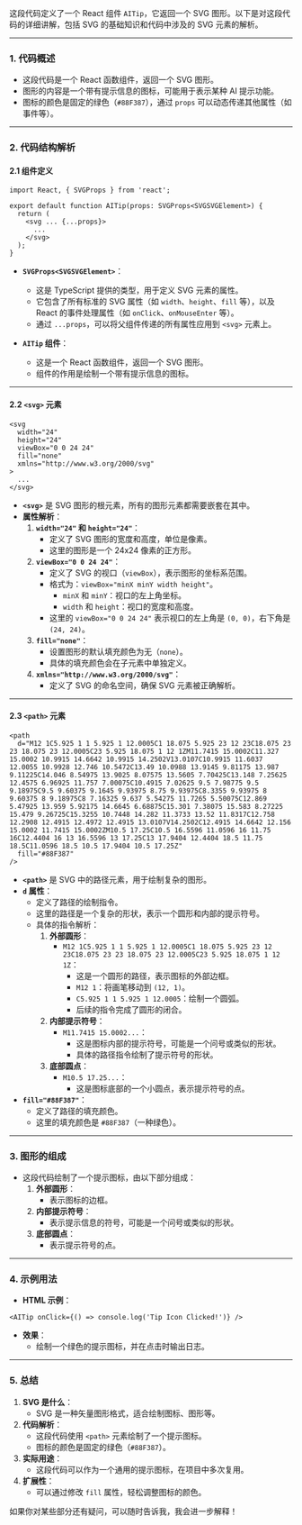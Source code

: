 这段代码定义了一个 React 组件 `AITip`，它返回一个 SVG 图形。以下是对这段代码的详细讲解，包括 SVG 的基础知识和代码中涉及的 SVG 元素的解析。

---

### **1. 代码概述**
- 这段代码是一个 React 函数组件，返回一个 SVG 图形。
- 图形的内容是一个带有提示信息的图标，可能用于表示某种 AI 提示功能。
- 图标的颜色是固定的绿色（`#88F387`），通过 `props` 可以动态传递其他属性（如事件等）。

---

### **2. 代码结构解析**
#### **2.1 组件定义**
```tsx
import React, { SVGProps } from 'react';

export default function AITip(props: SVGProps<SVGSVGElement>) {
  return (
    <svg ... {...props}>
      ...
    </svg>
  );
}
```
- **`SVGProps<SVGSVGElement>`**：
  - 这是 TypeScript 提供的类型，用于定义 SVG 元素的属性。
  - 它包含了所有标准的 SVG 属性（如 `width`、`height`、`fill` 等），以及 React 的事件处理属性（如 `onClick`、`onMouseEnter` 等）。
  - 通过 `...props`，可以将父组件传递的所有属性应用到 `<svg>` 元素上。

- **`AITip` 组件**：
  - 这是一个 React 函数组件，返回一个 SVG 图形。
  - 组件的作用是绘制一个带有提示信息的图标。

---

#### **2.2 `<svg>` 元素**
```tsx
<svg
  width="24"
  height="24"
  viewBox="0 0 24 24"
  fill="none"
  xmlns="http://www.w3.org/2000/svg"
>
  ...
</svg>
```
- **`<svg>`** 是 SVG 图形的根元素，所有的图形元素都需要嵌套在其中。
- **属性解析**：
  1. **`width="24"` 和 `height="24"`**：
     - 定义了 SVG 图形的宽度和高度，单位是像素。
     - 这里的图形是一个 24x24 像素的正方形。
  2. **`viewBox="0 0 24 24"`**：
     - 定义了 SVG 的视口（`viewBox`），表示图形的坐标系范围。
     - 格式为：`viewBox="minX minY width height"`。
       - `minX` 和 `minY`：视口的左上角坐标。
       - `width` 和 `height`：视口的宽度和高度。
     - 这里的 `viewBox="0 0 24 24"` 表示视口的左上角是 `(0, 0)`，右下角是 `(24, 24)`。
  3. **`fill="none"`**：
     - 设置图形的默认填充颜色为无（`none`）。
     - 具体的填充颜色会在子元素中单独定义。
  4. **`xmlns="http://www.w3.org/2000/svg"`**：
     - 定义了 SVG 的命名空间，确保 SVG 元素被正确解析。

---

#### **2.3 `<path>` 元素**
```tsx
<path
  d="M12 1C5.925 1 1 5.925 1 12.0005C1 18.075 5.925 23 12 23C18.075 23 23 18.075 23 12.0005C23 5.925 18.075 1 12 1ZM11.7415 15.0002C11.327 15.0002 10.9915 14.6642 10.9915 14.2502V13.0107C10.9915 11.6037 12.0055 10.9928 12.746 10.5472C13.49 10.0988 13.9145 9.81175 13.987 9.11225C14.046 8.54975 13.9025 8.07575 13.5605 7.70425C13.148 7.25625 12.4575 6.96925 11.757 7.00075C10.4915 7.02625 9.5 7.98775 9.5 9.18975C9.5 9.60375 9.1645 9.93975 8.75 9.93975C8.3355 9.93975 8 9.60375 8 9.18975C8 7.16325 9.637 5.54275 11.7265 5.50075C12.869 5.47925 13.959 5.92175 14.6645 6.68875C15.301 7.38075 15.583 8.27225 15.479 9.26725C15.3255 10.7448 14.282 11.3733 13.52 11.8317C12.758 12.2908 12.4915 12.4972 12.4915 13.0107V14.2502C12.4915 14.6642 12.156 15.0002 11.7415 15.0002ZM10.5 17.25C10.5 16.5596 11.0596 16 11.75 16C12.4404 16 13 16.5596 13 17.25C13 17.9404 12.4404 18.5 11.75 18.5C11.0596 18.5 10.5 17.9404 10.5 17.25Z"
  fill="#88F387"
/>
```
- **`<path>`** 是 SVG 中的路径元素，用于绘制复杂的图形。
- **`d` 属性**：
  - 定义了路径的绘制指令。
  - 这里的路径是一个复杂的形状，表示一个圆形和内部的提示符号。
  - 具体的指令解析：
    1. **外部圆形**：
       - `M12 1C5.925 1 1 5.925 1 12.0005C1 18.075 5.925 23 12 23C18.075 23 23 18.075 23 12.0005C23 5.925 18.075 1 12 1Z`：
         - 这是一个圆形的路径，表示图标的外部边框。
         - `M12 1`：将画笔移动到 `(12, 1)`。
         - `C5.925 1 1 5.925 1 12.0005`：绘制一个圆弧。
         - 后续的指令完成了圆形的闭合。
    2. **内部提示符号**：
       - `M11.7415 15.0002...`：
         - 这是图标内部的提示符号，可能是一个问号或类似的形状。
         - 具体的路径指令绘制了提示符号的形状。
    3. **底部圆点**：
       - `M10.5 17.25...`：
         - 这是图标底部的一个小圆点，表示提示符号的点。
- **`fill="#88F387"`**：
  - 定义了路径的填充颜色。
  - 这里的填充颜色是 `#88F387`（一种绿色）。

---

### **3. 图形的组成**
- 这段代码绘制了一个提示图标，由以下部分组成：
  1. **外部圆形**：
     - 表示图标的边框。
  2. **内部提示符号**：
     - 表示提示信息的符号，可能是一个问号或类似的形状。
  3. **底部圆点**：
     - 表示提示符号的点。

---

### **4. 示例用法**
- **HTML 示例**：
```tsx
<AITip onClick={() => console.log('Tip Icon Clicked!')} />
```
- **效果**：
  - 绘制一个绿色的提示图标，并在点击时输出日志。

---

### **5. 总结**
1. **SVG 是什么**：
   - SVG 是一种矢量图形格式，适合绘制图标、图形等。
2. **代码解析**：
   - 这段代码使用 `<path>` 元素绘制了一个提示图标。
   - 图标的颜色是固定的绿色（`#88F387`）。
3. **实际用途**：
   - 这段代码可以作为一个通用的提示图标，在项目中多次复用。
4. **扩展性**：
   - 可以通过修改 `fill` 属性，轻松调整图标的颜色。

如果你对某些部分还有疑问，可以随时告诉我，我会进一步解释！
